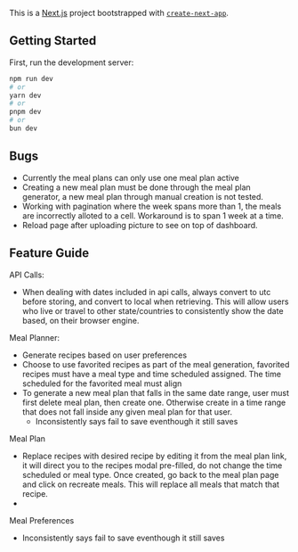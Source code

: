 This is a [Next.js](https://nextjs.org/) project bootstrapped with [`create-next-app`](https://github.com/vercel/next.js/tree/canary/packages/create-next-app).

## Getting Started

First, run the development server:

```bash
npm run dev
# or
yarn dev
# or
pnpm dev
# or
bun dev
```

## Bugs

- Currently the meal plans can only use one meal plan active
- Creating a new meal plan must be done through the meal plan generator,
  a new meal plan through manual creation is not tested.
- Working with pagination where the week spans more than 1, the meals are
  incorrectly alloted to a cell. Workaround is to span 1 week at a time.
- Reload page after uploading picture to see on top of dashboard.

## Feature Guide

API Calls:

- When dealing with dates included in api calls, always convert to utc
  before storing, and convert to local when retrieving. This will allow
  users who live or travel to other state/countries to consistently show the date based, on their browser engine.

Meal Planner:

- Generate recipes based on user preferences
- Choose to use favorited recipes as part of the meal generation, favorited
  recipes must have a meal type and time scheduled assigned. The time scheduled
  for the favorited meal must align
- To generate a new meal plan that falls in the same date range, user must
  first delete meal plan, then create one. Otherwise create in a time range
  that does not fall inside any given meal plan for that user.
  - Inconsistently says fail to save eventhough it still saves

Meal Plan

- Replace recipes with desired recipe by editing it from the meal plan link, it
  will direct you to the recipes modal pre-filled, do not change the time
  scheduled or meal type. Once created, go back to the meal plan page and click
  on recreate meals. This will replace all meals that match that recipe.
-

Meal Preferences

- Inconsistently says fail to save eventhough it still saves
